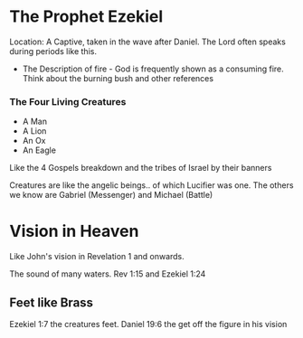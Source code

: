 # The Prophet Ezekiel

Location: A Captive, taken in the wave after Daniel.
The Lord often speaks during periods like this.

- The Description of fire - God is frequently shown as a consuming fire.
Think about the burning bush and other references

### The Four Living Creatures
- A Man
- A Lion
- An Ox
- An Eagle

Like the 4 Gospels breakdown and the tribes of Israel by their banners

Creatures are like the angelic beings.. of which Lucifier was one.
The others we know are Gabriel (Messenger) and Michael (Battle)

# Vision in Heaven
Like John's vision in Revelation 1 and onwards. 

The sound of many waters.
Rev 1:15 and Ezekiel 1:24

## Feet like Brass
Ezekiel 1:7 the creatures feet.
Daniel 19:6 the get off the figure in his vision
